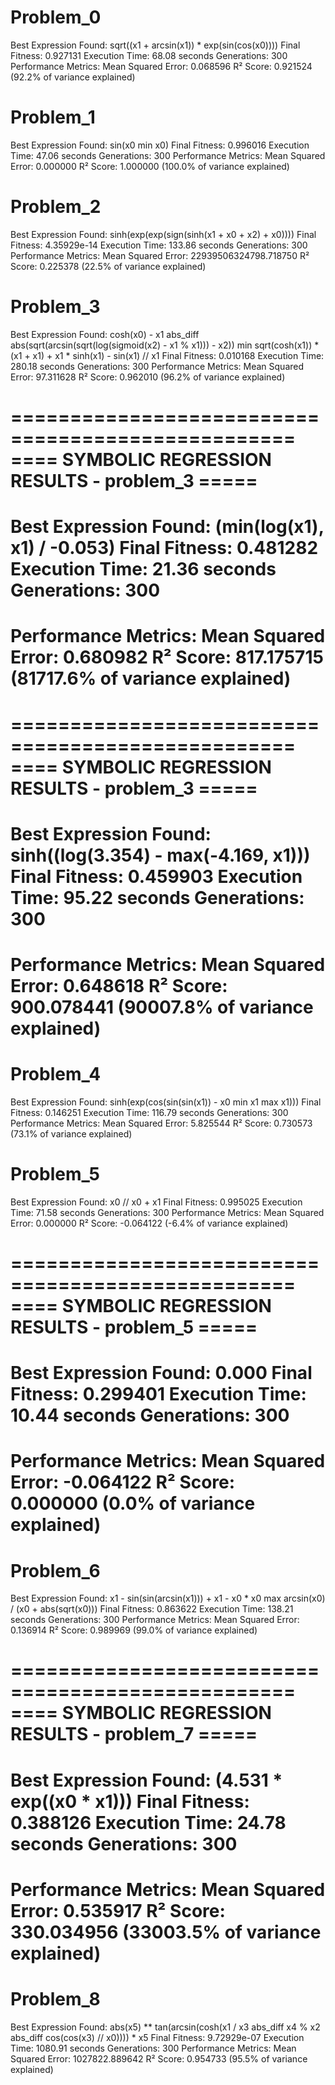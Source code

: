 # Problem_0
Best Expression Found: 
sqrt((x1 + arcsin(x1)) * exp(sin(cos(x0))))
Final Fitness: 0.927131
Execution Time: 68.08 seconds
Generations: 300
Performance Metrics:
Mean Squared Error: 0.068596
R² Score: 0.921524 (92.2% of variance explained)

# Problem_1
Best Expression Found: 
sin(x0 min x0)
Final Fitness: 0.996016
Execution Time: 47.06 seconds
Generations: 300
Performance Metrics:
Mean Squared Error: 0.000000
R² Score: 1.000000 (100.0% of variance explained)

# Problem_2
Best Expression Found: 
sinh(exp(exp(sign(sinh(x1 + x0 + x2) + x0))))
Final Fitness: 4.35929e-14
Execution Time: 133.86 seconds
Generations: 300
Performance Metrics:
Mean Squared Error: 22939506324798.718750
R² Score: 0.225378 (22.5% of variance explained)

# Problem_3
Best Expression Found: 
cosh(x0) - x1 abs_diff abs(sqrt(arcsin(sqrt(log(sigmoid(x2) - x1 % x1))) - x2)) min sqrt(cosh(x1)) * (x1 + x1) + x1 * sinh(x1) - sin(x1) // x1
Final Fitness: 0.010168
Execution Time: 280.18 seconds
Generations: 300
Performance Metrics:
Mean Squared Error: 97.311628
R² Score: 0.962010 (96.2% of variance explained)

==================================================
==== SYMBOLIC REGRESSION RESULTS - problem_3 =====
==================================================
Best Expression Found: (min(log(x1), x1) / -0.053)
Final Fitness: 0.481282
Execution Time: 21.36 seconds
Generations: 300
==================================================
Performance Metrics:
Mean Squared Error: 0.680982
R² Score: 817.175715 (81717.6% of variance explained)
==================================================

==================================================
==== SYMBOLIC REGRESSION RESULTS - problem_3 =====
==================================================
Best Expression Found: sinh((log(3.354) - max(-4.169, x1)))
Final Fitness: 0.459903
Execution Time: 95.22 seconds
Generations: 300
==================================================
Performance Metrics:
Mean Squared Error: 0.648618
R² Score: 900.078441 (90007.8% of variance explained)
==================================================

# Problem_4
Best Expression Found: 
sinh(exp(cos(sin(sin(x1)) - x0 min x1 max x1)))
Final Fitness: 0.146251
Execution Time: 116.79 seconds
Generations: 300
Performance Metrics:
Mean Squared Error: 5.825544
R² Score: 0.730573 (73.1% of variance explained)

# Problem_5
Best Expression Found: 
x0 // x0 + x1
Final Fitness: 0.995025
Execution Time: 71.58 seconds
Generations: 300
Performance Metrics:
Mean Squared Error: 0.000000
R² Score: -0.064122 (-6.4% of variance explained)

==================================================
==== SYMBOLIC REGRESSION RESULTS - problem_5 =====
==================================================
Best Expression Found: 0.000
Final Fitness: 0.299401
Execution Time: 10.44 seconds
Generations: 300
==================================================
Performance Metrics:
Mean Squared Error: -0.064122
R² Score: 0.000000 (0.0% of variance explained)
==================================================

# Problem_6
Best Expression Found: 
x1 - sin(sin(arcsin(x1))) + x1 - x0 * x0 max arcsin(x0) / (x0 + abs(sqrt(x0)))
Final Fitness: 0.863622
Execution Time: 138.21 seconds
Generations: 300
Performance Metrics:
Mean Squared Error: 0.136914
R² Score: 0.989969 (99.0% of variance explained)

==================================================
==== SYMBOLIC REGRESSION RESULTS - problem_7 =====
==================================================
Best Expression Found: (4.531 * exp((x0 * x1)))
Final Fitness: 0.388126
Execution Time: 24.78 seconds
Generations: 300
==================================================
Performance Metrics:
Mean Squared Error: 0.535917
R² Score: 330.034956 (33003.5% of variance explained)
==================================================

# Problem_8
Best Expression Found: 
abs(x5) ** tan(arcsin(cosh(x1 / x3 abs_diff x4 % x2 abs_diff cos(cos(x3) // x0)))) * x5
Final Fitness: 9.72929e-07
Execution Time: 1080.91 seconds
Generations: 300
Performance Metrics:
Mean Squared Error: 1027822.889642
R² Score: 0.954733 (95.5% of variance explained)